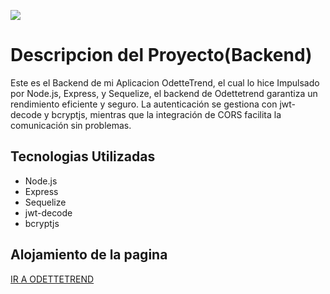 <img src='https://i.imgur.com/KJNdGeL.png'></img>

<h1>Descripcion del Proyecto(Backend)</h1>

<p>Este es el Backend de mi Aplicacion OdetteTrend, el cual lo hice Impulsado por Node.js, Express, y Sequelize, el backend de Odettetrend garantiza un rendimiento eficiente y seguro. La autenticación se gestiona con jwt-decode y bcryptjs, mientras que la integración de CORS facilita la comunicación sin problemas.</p>

<h2>Tecnologias Utilizadas</h2>
<ul>
<li>Node.js</li>
<li>Express</li>
<li>Sequelize</li>
<li>jwt-decode</li>
<li>bcryptjs</li>
</ul>

<h2>Alojamiento de la pagina</h2>
<p><a href="https://grand-sopapillas-57134f.netlify.app/"> IR A ODETTETREND</a></p>
